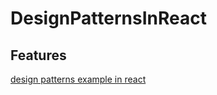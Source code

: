 # DesignPatternsInReact

## Features

[design patterns example in react](./design-patterns-in-react/README.md)<br>
